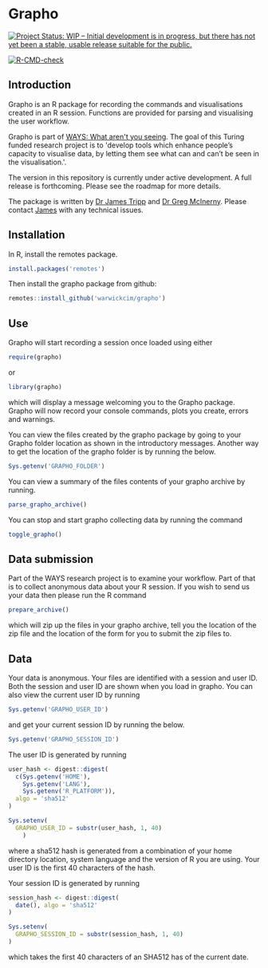 # Grapho

[![Project Status: WIP – Initial development is in progress, but there has not yet been a stable, usable release suitable for the public.](https://www.repostatus.org/badges/latest/wip.svg)](https://www.repostatus.org/#wip)

<!-- badges: start -->
[![R-CMD-check](https://github.com/WarwickCIM/grapho/workflows/R-CMD-check/badge.svg)](https://github.com/WarwickCIM/grapho/actions)
<!-- badges: end -->



## Introduction

Grapho is an R package for recording the commands and visualisations created in an R session. Functions are provided for parsing and visualising the user workflow.

Grapho is part of [WAYS: What aren't you seeing](https://www.turing.ac.uk/research/research-projects/ways-what-arent-you-seeing). The goal of this Turing funded research project is to 'develop tools which enhance people’s capacity to visualise data, by letting them see what can and can’t be seen in the visualisation.'.

The version in this repository is currently under active development. A full 
release is forthcoming. Please see the roadmap for more details.

The package is written by [Dr James Tripp](https://http://warwick.ac.uk/jamestripp) and [Dr Greg McInerny](https://warwick.ac.uk/fac/cross_fac/cim/people/greg-mcinerny/). Please contact [James](mailto:james.tripp@warwick.ac.uk) with any technical issues.

## Installation

In R, install the remotes package.

```r
install.packages('remotes')
```

Then install the grapho package from github:

```r
remotes::install_github('warwickcim/grapho')
```

## Use

Grapho will start recording a session once loaded using either

```r
require(grapho)
```

or

```r
library(grapho)
```

which will display a message welcoming you to the Grapho package. Grapho will 
now record your console commands, plots you create, errors and warnings.

You can view the files created by the grapho package by going to your Grapho 
folder location as shown in the introductory messages. Another way to get the 
location of the grapho folder is by running the below.

```r
Sys.getenv('GRAPHO_FOLDER')
```

You can view a summary of the files contents of your grapho archive by running.

```r
parse_grapho_archive()
```

You can stop and start grapho collecting data by running the command

```r
toggle_grapho()
```

## Data submission

Part of the WAYS research project is to examine your workflow. Part of that is 
to collect anonymous data about your R session. If you wish to send us your 
data then please run the R command

```r
prepare_archive()
```

which will zip up the files in your grapho archive, tell you the location of 
the zip file and the location of the form for you to submit the zip files to.

## Data

Your data is anonymous. Your files are identified with a session and user ID. 
Both the session and user ID are shown when you load in grapho. You can also 
view the current user ID by running

```r
Sys.getenv('GRAPHO_USER_ID')
```

and get your current session ID by running the below.

```r
Sys.getenv('GRAPHO_SESSION_ID')
```

The user ID is generated by running

```r
user_hash <- digest::digest(
  c(Sys.getenv('HOME'),
    Sys.getenv('LANG'),
    Sys.getenv('R_PLATFORM')),
  algo = 'sha512'
)

Sys.setenv(
  GRAPHO_USER_ID = substr(user_hash, 1, 40)
    )
```

where a sha512 hash is generated from a combination of your home directory 
location, system language and the version of R you are using. Your user ID is 
the first 40 characters of the hash.

Your session ID is generated by running 

```r
session_hash <- digest::digest(
  date(), algo = 'sha512'
)

Sys.setenv(
  GRAPHO_SESSION_ID = substr(session_hash, 1, 40)
)
```

which takes the first 40 characters of an SHA512 has of the current date.
